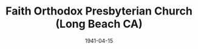 ---
date: &id001 1941-04-15
end_date: null
location:
  address: 500 East San Antonio Drive
  city: Long Beach
  state: CA
minister:
- end: 1955-01-01
  name: Henry Coray
  start: 1941-01-01
  type: Pastor
- end: 1957-01-01
  name: Glenn Coie
  start: 1955-01-01
  type: Pastor
- end: 1970-01-01
  name: Lawrence Eyres
  start: 1958-01-01
  type: Pastor
- end: 1974-01-01
  name: Wilson Rinker
  start: 1970-01-01
  type: Pastor
- end: 2011-01-01
  name: Daniel Overduin
  start: 1975-01-01
  type: Pastor
- end: null
  name: James Lim
  start: 2012-01-01
  type: Pastor
- end: 1975-01-01
  name: Edward Volz
  start: 1970-01-01
  type: Associate Pastor
ministers:
- Henry Coray
- Glenn Coie
- Lawrence Eyres
- Wilson Rinker
- Daniel Overduin
- James Lim
- Edward Volz
name: Faith Orthodox Presbyterian Church
names:
- end: null
  name: Faith Orthodox Presbyterian Church
  start: 1941-04-15
origination_date: *id001
raw_data: "AR\nLong Beach\n\nFaith Orthodox Presbyterian Church  (April 15, 1941\u2013\
  \ )\n500 East San Antonio Drive\nPastors: Henry Coray, 1941\u201355\nGlenn Coie,\
  \ 1955\u201357\nLawrence Eyres, 1958\u201370\nWilson Rinker, 1970\u201374\nDaniel\
  \ Overduin, 1975\u20132011\nJames Lim, 2012\u2013\nAssoc. Pastor: Edward Volz, 1970\u2013\
  75"
received_from: null
states:
- CA
status:
  active: true
  end_date: null
  reason: null
  received_from: null
  withdrawal_to: null
title: Faith Orthodox Presbyterian Church (Long Beach CA)
year_established:
- 1941

---